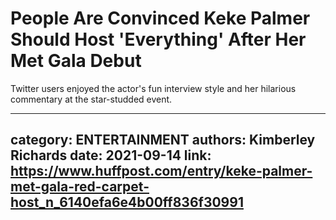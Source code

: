 # People Are Convinced Keke Palmer Should Host 'Everything' After Her Met Gala Debut

Twitter users enjoyed the actor's fun interview style and her hilarious commentary at the star-studded event.

---
category: ENTERTAINMENT
authors: Kimberley Richards
date: 2021-09-14
link: https://www.huffpost.com/entry/keke-palmer-met-gala-red-carpet-host_n_6140efa6e4b00ff836f30991
---

